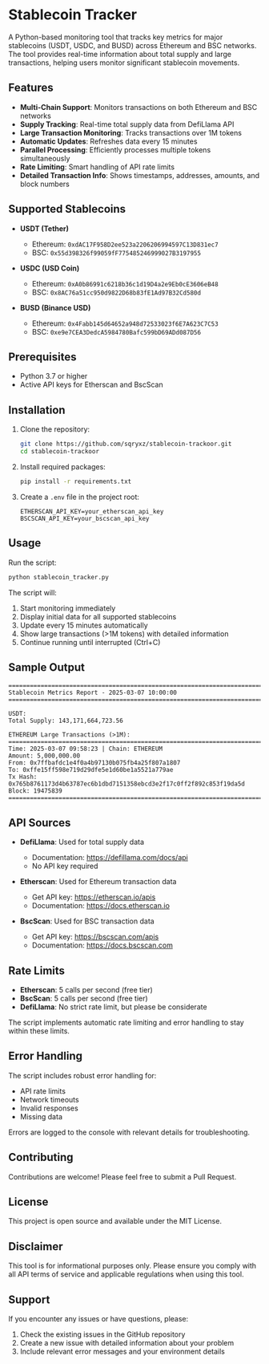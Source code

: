 # Stablecoin Tracker

A Python-based monitoring tool that tracks key metrics for major stablecoins (USDT, USDC, and BUSD) across Ethereum and BSC networks. The tool provides real-time information about total supply and large transactions, helping users monitor significant stablecoin movements.

## Features

- **Multi-Chain Support**: Monitors transactions on both Ethereum and BSC networks
- **Supply Tracking**: Real-time total supply data from DefiLlama API
- **Large Transaction Monitoring**: Tracks transactions over 1M tokens
- **Automatic Updates**: Refreshes data every 15 minutes
- **Parallel Processing**: Efficiently processes multiple tokens simultaneously
- **Rate Limiting**: Smart handling of API rate limits
- **Detailed Transaction Info**: Shows timestamps, addresses, amounts, and block numbers

## Supported Stablecoins

- **USDT (Tether)**
  - Ethereum: `0xdAC17F958D2ee523a2206206994597C13D831ec7`
  - BSC: `0x55d398326f99059fF775485246999027B3197955`

- **USDC (USD Coin)**
  - Ethereum: `0xA0b86991c6218b36c1d19D4a2e9Eb0cE3606eB48`
  - BSC: `0x8AC76a51cc950d9822D68b83fE1Ad97B32Cd580d`

- **BUSD (Binance USD)**
  - Ethereum: `0x4Fabb145d64652a948d72533023f6E7A623C7C53`
  - BSC: `0xe9e7CEA3DedcA5984780Bafc599bD69ADd087D56`

## Prerequisites

- Python 3.7 or higher
- Active API keys for Etherscan and BscScan

## Installation

1. Clone the repository:
   ```bash
   git clone https://github.com/sqryxz/stablecoin-trackoor.git
   cd stablecoin-trackoor
   ```

2. Install required packages:
   ```bash
   pip install -r requirements.txt
   ```

3. Create a `.env` file in the project root:
   ```env
   ETHERSCAN_API_KEY=your_etherscan_api_key
   BSCSCAN_API_KEY=your_bscscan_api_key
   ```

## Usage

Run the script:
```bash
python stablecoin_tracker.py
```

The script will:
1. Start monitoring immediately
2. Display initial data for all supported stablecoins
3. Update every 15 minutes automatically
4. Show large transactions (>1M tokens) with detailed information
5. Continue running until interrupted (Ctrl+C)

## Sample Output

```
====================================================================================================
Stablecoin Metrics Report - 2025-03-07 10:00:00
====================================================================================================

USDT:
Total Supply: 143,171,664,723.56

ETHEREUM Large Transactions (>1M):
====================================================================================================
Time: 2025-03-07 09:58:23 | Chain: ETHEREUM
Amount: 5,000,000.00
From: 0x7ffbafdc1e4f0a4b97130b075fb4a25f807a1807
To: 0xffe15ff598e719d29dfe5e1d60be1a5521a779ae
Tx Hash: 0x765b8761173d4b63787ec6b1dbd7151358ebcd3e2f17c0ff2f892c853f19da5d
Block: 19475839
====================================================================================================
```

## API Sources

- **DefiLlama**: Used for total supply data
  - Documentation: https://defillama.com/docs/api
  - No API key required

- **Etherscan**: Used for Ethereum transaction data
  - Get API key: https://etherscan.io/apis
  - Documentation: https://docs.etherscan.io

- **BscScan**: Used for BSC transaction data
  - Get API key: https://bscscan.com/apis
  - Documentation: https://docs.bscscan.com

## Rate Limits

- **Etherscan**: 5 calls per second (free tier)
- **BscScan**: 5 calls per second (free tier)
- **DefiLlama**: No strict rate limit, but please be considerate

The script implements automatic rate limiting and error handling to stay within these limits.

## Error Handling

The script includes robust error handling for:
- API rate limits
- Network timeouts
- Invalid responses
- Missing data

Errors are logged to the console with relevant details for troubleshooting.

## Contributing

Contributions are welcome! Please feel free to submit a Pull Request.

## License

This project is open source and available under the MIT License.

## Disclaimer

This tool is for informational purposes only. Please ensure you comply with all API terms of service and applicable regulations when using this tool.

## Support

If you encounter any issues or have questions, please:
1. Check the existing issues in the GitHub repository
2. Create a new issue with detailed information about your problem
3. Include relevant error messages and your environment details 